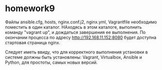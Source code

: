 # homework9
Файлы ansible.cfg, hosts, nginx.conf.j2, nginx.yml, Vagrantfile необходимо поместить в один каталог. НАходясь в этом каталоге, выполнить команду "vagrant up", и дождаться завершения ее выполнения.
По окончании процесса по адресу http://192.168.11.152:8080 будет доступна стартовая страница nginx.

Следует иметь ввиду, что для корректного выполнения установки в системе должны быть установлены: Vagrant, Virtualbox, Ansible и Python, для простоты, самых новых версий.

